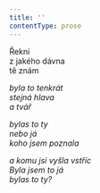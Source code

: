 ```yaml
---
title: ''
contentType: prose
---
```


<section>

Řekni  
z jakého dávna  
tě znám

_byla to tenkrát  
stejná hlava  
a tvář_

</section>

<section>

_bylas to ty  
nebo já  
koho jsem poznala_

</section>

<section>

_a komu jsi vyšla vstříc  
Byla jsem to já  
bylas to ty?_

</section>
